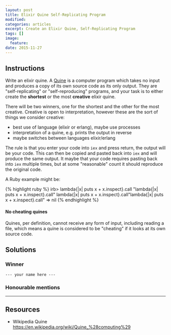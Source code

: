 ```yaml
---
layout: post
title: Elixir Quine Self-Replicating Program
modified:
categories: articles
excerpt: Create an Elixir Quine, Self-Replicating Program
tags: []
image:
  feature:
date: 2015-11-27
---
```


## Instructions

Write an elixir quine. A [Quine](https://en.wikipedia.org/wiki/Quine_%28computing%29)
is a computer program which takes no input and produces a copy of its own source code as its
only output. They are "self-replicating" or "self-reproducing" programs, and
your task is to either create the **shortest** or the most **creative** elixir quine.

There will be two winners, one for the shortest and the other for the most
creative. Creative is open to interpretation, however these are the sort of things we
consider creative:

* best use of language (elixir or erlang), maybe use processes
* interpretation of a quine, e.g. prints the output in reverse
* maybe switches between languages elixir/erlang

The rule is that you enter your code into `iex` and press return, the output
will be your code. This can then be copied and pasted back into `iex` and will
produce the same output. It maybe that your code requires pasting back into
`iex` multiple times, but at some "reasonable" count it should reproduce the
original code.

A Ruby example might be:

{% highlight ruby %}
irb> lambda{|x| puts x + x.inspect}.call "lambda{|x| puts x + x.inspect}.call"
lambda{|x| puts x + x.inspect}.call"lambda{|x| puts x + x.inspect}.call"
=> nil
{% endhighlight %}

#### No cheating quines

Quines, per definition, cannot receive any form of input, including reading a
file, which means a quine is considered to be "cheating" if it looks at its own
source code.

## Solutions

### Winner

`--- your name here ---`

### Honourable mentions

---

## Resources

* Wikipedia Quine
  <https://en.wikipedia.org/wiki/Quine_%28computing%29>



